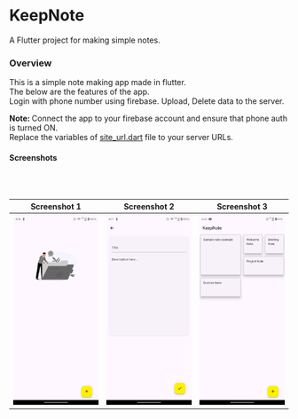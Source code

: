 # KeepNote

A Flutter project for making simple notes.

<h3>Overview</h3>

This is a simple note making app made in flutter.</br> The below are the features of the app.</br>
Login with phone number using firebase.
Upload, Delete data to the server.

<b>Note: </b>Connect the app to your firebase account and ensure that phone auth is turned ON.</br>
             Replace the variables of <a href="lib/screens/detail/site_url.dart">site_url.dart</a> file to your server URLs.
             
<h4>Screenshots</h4></br></br>

Screenshot 1               |  Screenshot 2             |  Screenshot 3
:-------------------------:|:-------------------------:|:-------------------------:
![Sceeenshot 2](assets/Screenshot/Screenshot2.png)  |  ![Sceeenshot 1](assets/Screenshot/Screenshot1.png) | ![Sceeenshot 3](assets/Screenshot/Screenshot3.png)






